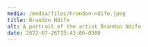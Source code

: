 ```yaml
---
media: /media/files/brandon-ndife.jpeg
title: Brandon Ndife
alt: A portrait of the artist Brandon Ndife
date: 2022-07-26T15:43:00-0500
---
```

